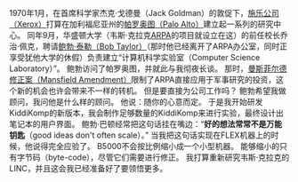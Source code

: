 1970年1月，在首席科学家杰克·戈德曼（Jack Goldman）的敦促下，[施乐公司（Xerox）](http://baike.baidu.com/view/1175780.htm)打算在加利福尼亚州的[帕罗奥图（Palo Alto）](http://www.beimeigoufang.com/newsd/newsdetail_19986.html)建立起一系列的研究中心。
同年9月，华盛顿大学（韦斯·克拉克[ARPA](http://baike.baidu.com/view/68809.htm)的项目就设立在这）的前任校长乔治·佩克，聘请[鲍勃·泰勒（Bob Taylor）](http://baike.baidu.com/item/%E9%B2%8D%E5%8B%83%C2%B7%E6%B3%B0%E5%8B%92/17521768#viewPageContent)（那时他已经离开了ARPA办公室，同时正享受犹他大学的休假）负责建立“计算机科学实验室（Computer Science Laboratory）”。
鲍勃访问了帕罗奥图，并就此与我彻夜长谈。
那时，[曼斯菲尔德修正案（Mansfield Amendment）](http://m.zol.com.cn/article/4933054.html)限制了ARPA直接应用于军事研究的投资，这个新的机会也许会带来不一样的转机。
但是要直接为公司工作吗？
鲍勃希望我做顾问，我问他是什么样的顾问。
他说：随你的心意而定。
于是我开始研发KiddiKomp的新版本，我会制作足够数量的KiddiKomp来进行实验，最终设计出笔记本的用户界面。
鲍勃·巴顿经常把这句话挂在嘴边：“**好的想法常常不是万能钥匙**（good ideas don't often scale）。”
当我把这句话实现在FLEX机器上的时候，他说得完全应验了。
B5000不会按比例缩小成一个小型机器。
能够缩小的只有字节码（byte-code），尽管它们需要进行修正。
我打算重新研究韦斯·克拉克的LINC，并且这会我已经准备好了要领悟更多。
